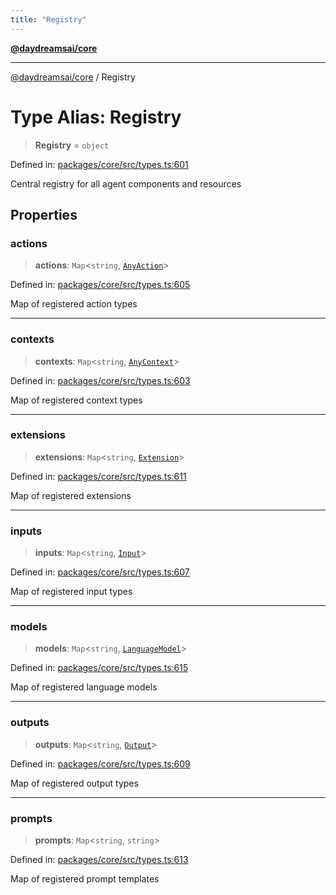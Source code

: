 ```yaml
---
title: "Registry"
---
```


[**@daydreamsai/core**](./api-reference.md)

---

[@daydreamsai/core](./api-reference.md) / Registry

# Type Alias: Registry

> **Registry** = `object`

Defined in:
[packages/core/src/types.ts:601](https://github.com/dojoengine/daydreams/blob/877d54c3d7a1ffa2e1fe799ae3402216c969af05/packages/core/src/types.ts#L601)

Central registry for all agent components and resources

## Properties

### actions

> **actions**: `Map`\<`string`, [`AnyAction`](./AnyAction.md)\>

Defined in:
[packages/core/src/types.ts:605](https://github.com/dojoengine/daydreams/blob/877d54c3d7a1ffa2e1fe799ae3402216c969af05/packages/core/src/types.ts#L605)

Map of registered action types

---

### contexts

> **contexts**: `Map`\<`string`, [`AnyContext`](./AnyContext.md)\>

Defined in:
[packages/core/src/types.ts:603](https://github.com/dojoengine/daydreams/blob/877d54c3d7a1ffa2e1fe799ae3402216c969af05/packages/core/src/types.ts#L603)

Map of registered context types

---

### extensions

> **extensions**: `Map`\<`string`, [`Extension`](./Extension.md)\>

Defined in:
[packages/core/src/types.ts:611](https://github.com/dojoengine/daydreams/blob/877d54c3d7a1ffa2e1fe799ae3402216c969af05/packages/core/src/types.ts#L611)

Map of registered extensions

---

### inputs

> **inputs**: `Map`\<`string`, [`Input`](./Input.md)\>

Defined in:
[packages/core/src/types.ts:607](https://github.com/dojoengine/daydreams/blob/877d54c3d7a1ffa2e1fe799ae3402216c969af05/packages/core/src/types.ts#L607)

Map of registered input types

---

### models

> **models**: `Map`\<`string`, [`LanguageModel`](./LanguageModel.md)\>

Defined in:
[packages/core/src/types.ts:615](https://github.com/dojoengine/daydreams/blob/877d54c3d7a1ffa2e1fe799ae3402216c969af05/packages/core/src/types.ts#L615)

Map of registered language models

---

### outputs

> **outputs**: `Map`\<`string`, [`Output`](./Output.md)\>

Defined in:
[packages/core/src/types.ts:609](https://github.com/dojoengine/daydreams/blob/877d54c3d7a1ffa2e1fe799ae3402216c969af05/packages/core/src/types.ts#L609)

Map of registered output types

---

### prompts

> **prompts**: `Map`\<`string`, `string`\>

Defined in:
[packages/core/src/types.ts:613](https://github.com/dojoengine/daydreams/blob/877d54c3d7a1ffa2e1fe799ae3402216c969af05/packages/core/src/types.ts#L613)

Map of registered prompt templates
